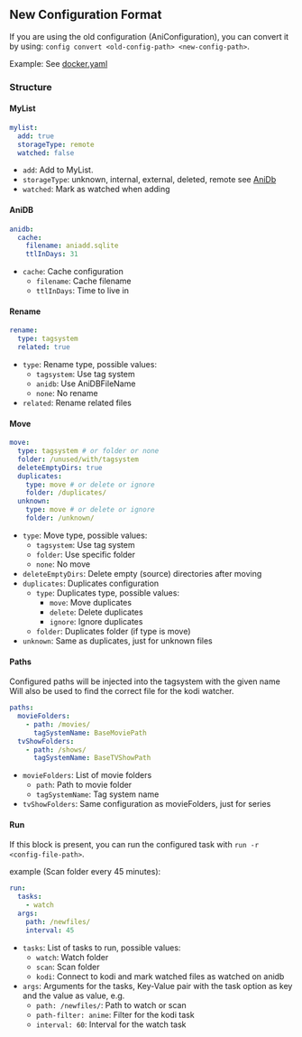 ## New Configuration Format

If you are using the old configuration (AniConfiguration), you can convert it by using:
`config convert <old-config-path> <new-config-path>`.

Example: See [docker.yaml](docker.yaml)

### Structure

#### MyList

```yaml
mylist:
  add: true
  storageType: remote
  watched: false
```

- `add`: Add to MyList.
- `storageType`: unknown, internal, external, deleted, remote see [AniDb](https://wiki.anidb.net/Filestates)
- `watched`: Mark as watched when adding

#### AniDB

```yaml
anidb:
  cache:
    filename: aniadd.sqlite
    ttlInDays: 31
```

- `cache`: Cache configuration
    - `filename`: Cache filename
    - `ttlInDays`: Time to live in

#### Rename

```yaml
rename:
  type: tagsystem
  related: true
```

- `type`: Rename type, possible values:
    - `tagsystem`: Use tag system
    - `anidb`: Use AniDBFileName
    - `none`: No rename
- `related`: Rename related files

#### Move

```yaml
move:
  type: tagsystem # or folder or none
  folder: /unused/with/tagsystem
  deleteEmptyDirs: true
  duplicates:
    type: move # or delete or ignore
    folder: /duplicates/
  unknown:
    type: move # or delete or ignore
    folder: /unknown/
```

- `type`: Move type, possible values:
  - `tagsystem`: Use tag system
  - `folder`: Use specific folder
  - `none`: No move
- `deleteEmptyDirs`: Delete empty (source) directories after moving
- `duplicates`: Duplicates configuration
  - `type`: Duplicates type, possible values:
      - `move`: Move duplicates
      - `delete`: Delete duplicates
      - `ignore`: Ignore duplicates
  - `folder`: Duplicates folder (if type is move)
- `unknown`: Same as duplicates, just for unknown files

#### Paths
Configured paths will be injected into the tagsystem with the given name
Will also be used to find the correct file for the kodi watcher.
```yaml
paths:
  movieFolders:
    - path: /movies/
      tagSystemName: BaseMoviePath
  tvShowFolders:
    - path: /shows/
      tagSystemName: BaseTVShowPath
```

- `movieFolders`: List of movie folders
  - `path`: Path to movie folder
  - `tagSystemName`: Tag system name
- `tvShowFolders`: Same configuration as movieFolders, just for series


#### Run
If this block is present, you can run the configured task with `run -r <config-file-path>`.

example (Scan folder every 45 minutes):
```yaml
run:
  tasks:
    - watch
  args:
    path: /newfiles/
    interval: 45
```
- `tasks`: List of tasks to run, possible values:
  - `watch`: Watch folder
  - `scan`: Scan folder
  - `kodi`: Connect to kodi and mark watched files as watched on anidb
- `args`: Arguments for the tasks, Key-Value pair with the task option as key and the value as value, e.g.
  - `path: /newfiles/`: Path to watch or scan
  - `path-filter: anime`: Filter for the kodi task
  - `interval: 60`: Interval for the watch task

